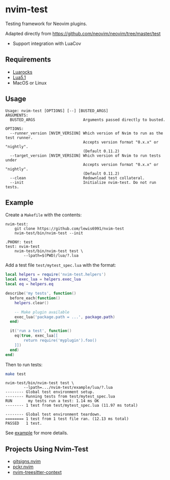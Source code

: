 # nvim-test

Testing framework for Neovim plugins.

Adapted directly from https://github.com/neovim/neovim/tree/master/test

- Support integration with LuaCov

## Requirements

- [Luarocks]
- [Lua5.1]
- MacOS or Linux

## Usage

```
Usage: nvim-test [OPTIONS] [--] [BUSTED_ARGS]
ARGUMENTS:
  BUSTED_ARGS                     Arguments passed directly to busted.

OPTIONS:
  --runner_version [NVIM_VERSION] Which version of Nvim to run as the test runner.
                                  Accepts version format "0.x.x" or "nightly".
                                  (Default 0.11.2)
  --target_version [NVIM_VERSION] Which version of Nvim to run tests under
                                  Accepts version format "0.x.x" or "nightly".
                                  (Default 0.11.2)
  --clean                         Redownload test collateral.
  --init                          Initialize nvim-test. Do not run tests.
```

<!-- links -->
[Busted]: https://lunarmodules.github.io/busted

## Example

Create a `Makefile` with the contents:

```make
nvim-test:
	git clone https://github.com/lewis6991/nvim-test
	nvim-test/bin/nvim-test --init

.PHONY: test
test: nvim-test
	nvim-test/bin/nvim-test test \
		--lpath=$(PWD)/lua/?.lua
```


Add a test file `test/mytest_spec.lua` with the format:

```lua
local helpers = require('nvim-test.helpers')
local exec_lua = helpers.exec_lua
local eq = helpers.eq

describe('my tests', function()
  before_each(function()
    helpers.clear()

    -- Make plugin available
    exec_lua('package.path = ...', package.path)
  end)

  it('run a test', function()
    eq(true, exec_lua[[
        return require('myplugin').foo()
    ]])
  end)
end)
```

Then to run tests:

```bash
make test
```

```
nvim-test/bin/nvim-test test \
        --lpath=.../nvim-test/example/lua/?.lua
-------- Global test environment setup.
-------- Running tests from test/mytest_spec.lua
RUN       my tests run a test: 1.14 ms OK
-------- 1 test from test/mytest_spec.lua (11.97 ms total)

-------- Global test environment teardown.
======== 1 test from 1 test file ran. (12.13 ms total)
PASSED   1 test.
```

See [example](./example) for more details.


## Projects Using Nvim-Test

- [gitsigns.nvim]
- [pckr.nvim]
- [nvim-treesitter-context]

<!-- links -->
[gitsigns.nvim]: https://github.com/lewis6991/gitsigns.nvim
[pckr.nvim]: https://github.com/lewis6991/pckr.nvim
[nvim-treesitter-context]: https://github.com/nvim-treesitter/nvim-treesitter-context
[Luarocks]: https://luarocks.org/
[Lua5.1]: https://www.lua.org/versions.html#5.1
